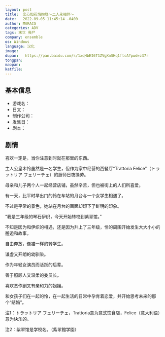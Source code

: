 ```yaml
---
layout: post
title:  恋心如花悄绚烂～二人永相伴～
date:   2022-09-05 11:45:14 -0400
author: MGRACG
categories: ADV
tags: 末世 丧尸
company: ensemble
os: Windows
language: 汉化
image:   
dupan:   https://pan.baidu.com/s/1xqHbEI6T1ZVgXmSHq1ftsA?pwd=z37r
tongpan: 
maopan:  
katfile: 
---
```




## 基本信息

- 游戏名：  
- 日文：    
- 制作公司：
- 发售日：  
- 剧本：    

## 剧情

喜欢一定是，当你注意到时就在那里的东西。

主人公皇木怜虽然是一名学生，但作为家中经营的西餐厅“Trattoria Felice”（トラットリア フェリーチェ）的厨师日夜操劳。

母亲和儿子两个人一起经营店铺，虽然辛苦，但也被街上的人们所喜爱。



有一天，比平时早出门的怜在车站的月台与一个女学生相遇了。

不过是平常的景色，她站在月台的画面却印下了鲜明的印象。

“我是三年级的琴石伊织，今天开始转校到紫翠馆。”

不知是因为和伊织的相遇，还是因为升上了三年级，怜的周围开始发生大大小小的邂逅和故事。



自由奔放，像猫一样的转学生。

谦虚又开朗的幼驯染。

作为年轻女演员而活跃的后辈。

善于照顾人又温柔的委员长。

喜欢恶作剧又有亲和力的姐姐。

和女孩子们在一起的怜，在一起生活的日常中孕育着恋爱，并开始思考未来的那个“结婚”。



注1：トラットリア フェリーチェ，Trattoria意为意式饮食店，Felice（意大利语）意为快乐的。

注2：紫翠馆是学校名。（紫翠館学園）

